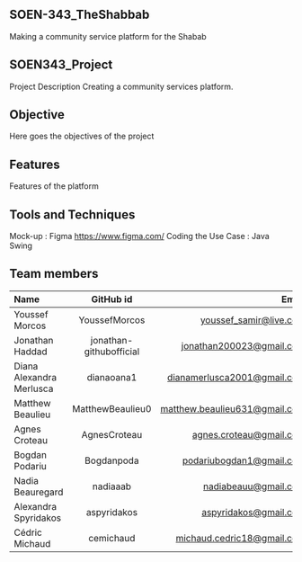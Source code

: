 ## SOEN-343_TheShabbab
Making a community service platform for the Shabab

## SOEN343_Project
Project Description
Creating a community services platform.

## Objective
Here goes the objectives of the project

## Features
Features of the platform

## Tools and Techniques
Mock-up : Figma https://www.figma.com/
Coding the Use Case : Java Swing

## Team members
| Name                     |      GitHub id   |                         Email |
| :----------------------- | :--------------: | ----------------------------: |
Youssef Morcos|	YoussefMorcos|	youssef_samir@live.com
Jonathan Haddad|	jonathan-githubofficial|	jonathan200023@gmail.com
Diana Alexandra Merlusca|	dianaoana1|	dianamerlusca2001@gmail.com
Matthew Beaulieu|	MatthewBeaulieu0|	matthew.beaulieu631@gmail.com
Agnes Croteau|	AgnesCroteau|	agnes.croteau@gmail.com
Bogdan Podariu|	Bogdanpoda|	podariubogdan1@gmail.com
Nadia Beauregard|	nadiaaab|	nadiabeauu@gmail.com
Alexandra Spyridakos|	aspyridakos|	aspyridakos@gmail.com
Cédric Michaud	|cemichaud|	michaud.cedric18@gmail.com
